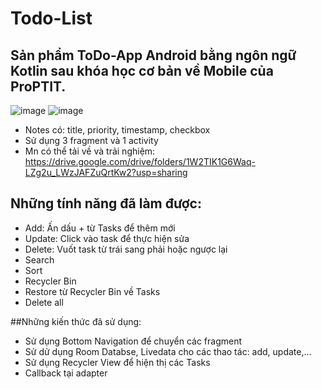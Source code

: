 # Todo-List
## Sản phẩm ToDo-App Android bằng ngôn ngữ Kotlin sau khóa học cơ bản về Mobile của ProPTIT.

![image](https://user-images.githubusercontent.com/88195984/193399230-32adfa73-d698-43f2-b4e5-95d89271ba03.png)
![image](https://user-images.githubusercontent.com/88195984/193399244-27078195-0054-455e-9d38-15c3ec4ccf43.png)


- Notes có: title, priority, timestamp, checkbox
- Sử dụng 3 fragment và 1 activity
- Mn có thể tải về và trải nghiệm: https://drive.google.com/drive/folders/1W2TIK1G6Waq-LZg2u_LWzJAFZuQrtKw2?usp=sharing


## Những tính năng đã làm được:
- Add: Ấn dấu + từ Tasks để thêm mới 
- Update: Click vào task để thực hiện sửa 
- Delete: Vuốt task từ trái sang phải hoặc ngược lại
- Search
- Sort
- Recycler Bin
- Restore từ Recycler Bin về Tasks
- Delete all

##Những kiến thức đã sử dụng:
- Sử dụng Bottom Navigation để chuyển các fragment
- Sử dử dụng Room Databse, Livedata cho các thao tác: add, update,...
- Sử dụng Recycler View để hiện thị các Tasks
- Callback tại adapter
